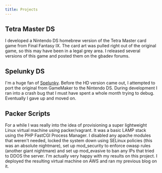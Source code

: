 ```yaml
---
title: Projects
---
```


## Tetra Master DS

I developed a Nintendo DS homebrew version of the Tetra Master card game from Final Fantasy IX. The card art was pulled right out of the original game, so this may have been in a legal grey area. I released several versions of this game and posted them on the gbadev forums. 

## Spelunky DS

I'm a huge fan of [Spelunky](http://spelunkyworld.com). Before the HD version came out, I attempted to port the original from GameMaker to the Nintendo DS. During development I ran into a crash bug that I must have spent a whole month trying to debug. Eventually I gave up and moved on. 

## Packer Scripts

For a while I was really into the idea of provisioning a super lightweight Linux virtual machine using packer/vagrant. It was a basic LAMP stack using the PHP FastCGI Process Manager. I disabled any apache modules that weren't needed, locked the system down using SELinux policies (this was an absolute nightmare), set up mod_security to enforce owasp rules (another giant nightmare) and set up mod_evasive to ban any IPs that tried to DDOS the server. I'm actually very happy with my results on this project. I deployed the resulting virtual machine on AWS and ran my previous blog on it.